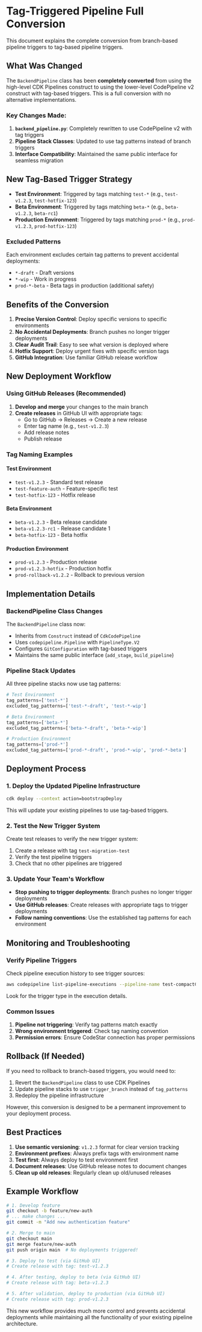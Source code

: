 # Tag-Triggered Pipeline Full Conversion

This document explains the complete conversion from branch-based pipeline triggers to tag-based pipeline triggers.

## What Was Changed

The `BackendPipeline` class has been **completely converted** from using the high-level CDK Pipelines construct to using the lower-level CodePipeline v2 construct with tag-based triggers. This is a full conversion with no alternative implementations.

### Key Changes Made:

1. **`backend_pipeline.py`**: Completely rewritten to use CodePipeline v2 with tag triggers
2. **Pipeline Stack Classes**: Updated to use tag patterns instead of branch triggers
3. **Interface Compatibility**: Maintained the same public interface for seamless migration

## New Tag-Based Trigger Strategy

- **Test Environment**: Triggered by tags matching `test-*` (e.g., `test-v1.2.3`, `test-hotfix-123`)
- **Beta Environment**: Triggered by tags matching `beta-*` (e.g., `beta-v1.2.3`, `beta-rc1`)
- **Production Environment**: Triggered by tags matching `prod-*` (e.g., `prod-v1.2.3`, `prod-hotfix-123`)

### Excluded Patterns

Each environment excludes certain tag patterns to prevent accidental deployments:
- `*-draft` - Draft versions
- `*-wip` - Work in progress
- `prod-*-beta` - Beta tags in production (additional safety)

## Benefits of the Conversion

1. **Precise Version Control**: Deploy specific versions to specific environments
2. **No Accidental Deployments**: Branch pushes no longer trigger deployments
3. **Clear Audit Trail**: Easy to see what version is deployed where
4. **Hotfix Support**: Deploy urgent fixes with specific version tags
5. **GitHub Integration**: Use familiar GitHub release workflow

## New Deployment Workflow

### Using GitHub Releases (Recommended)

1. **Develop and merge** your changes to the main branch
2. **Create releases** in GitHub UI with appropriate tags:
   - Go to GitHub → Releases → Create a new release
   - Enter tag name (e.g., `test-v1.2.3`)
   - Add release notes
   - Publish release

### Tag Naming Examples

#### Test Environment
- `test-v1.2.3` - Standard test release
- `test-feature-auth` - Feature-specific test
- `test-hotfix-123` - Hotfix release

#### Beta Environment
- `beta-v1.2.3` - Beta release candidate
- `beta-v1.2.3-rc1` - Release candidate 1
- `beta-hotfix-123` - Beta hotfix

#### Production Environment
- `prod-v1.2.3` - Production release
- `prod-v1.2.3-hotfix` - Production hotfix
- `prod-rollback-v1.2.2` - Rollback to previous version

## Implementation Details

### BackendPipeline Class Changes

The `BackendPipeline` class now:
- Inherits from `Construct` instead of `CdkCodePipeline`
- Uses `codepipeline.Pipeline` with `PipelineType.V2`
- Configures `GitConfiguration` with tag-based triggers
- Maintains the same public interface (`add_stage`, `build_pipeline`)

### Pipeline Stack Updates

All three pipeline stacks now use tag patterns:

```python
# Test Environment
tag_patterns=['test-*']
excluded_tag_patterns=['test-*-draft', 'test-*-wip']

# Beta Environment  
tag_patterns=['beta-*']
excluded_tag_patterns=['beta-*-draft', 'beta-*-wip']

# Production Environment
tag_patterns=['prod-*']
excluded_tag_patterns=['prod-*-draft', 'prod-*-wip', 'prod-*-beta']
```

## Deployment Process

### 1. Deploy the Updated Pipeline Infrastructure

```bash
cdk deploy --context action=bootstrapDeploy
```

This will update your existing pipelines to use tag-based triggers.

### 2. Test the New Trigger System

Create test releases to verify the new trigger system:

1. Create a release with tag `test-migration-test`
2. Verify the test pipeline triggers
3. Check that no other pipelines are triggered

### 3. Update Your Team's Workflow

- **Stop pushing to trigger deployments**: Branch pushes no longer trigger deployments
- **Use GitHub releases**: Create releases with appropriate tags to trigger deployments
- **Follow naming conventions**: Use the established tag patterns for each environment

## Monitoring and Troubleshooting

### Verify Pipeline Triggers

Check pipeline execution history to see trigger sources:

```bash
aws codepipeline list-pipeline-executions --pipeline-name test-compactConnect-backendPipeline
```

Look for the trigger type in the execution details.

### Common Issues

1. **Pipeline not triggering**: Verify tag patterns match exactly
2. **Wrong environment triggered**: Check tag naming convention
3. **Permission errors**: Ensure CodeStar connection has proper permissions

## Rollback (If Needed)

If you need to rollback to branch-based triggers, you would need to:

1. Revert the `BackendPipeline` class to use CDK Pipelines
2. Update pipeline stacks to use `trigger_branch` instead of `tag_patterns`
3. Redeploy the pipeline infrastructure

However, this conversion is designed to be a permanent improvement to your deployment process.

## Best Practices

1. **Use semantic versioning**: `v1.2.3` format for clear version tracking
2. **Environment prefixes**: Always prefix tags with environment name
3. **Test first**: Always deploy to test environment first
4. **Document releases**: Use GitHub release notes to document changes
5. **Clean up old releases**: Regularly clean up old/unused releases

## Example Workflow

```bash
# 1. Develop feature
git checkout -b feature/new-auth
# ... make changes ...
git commit -m "Add new authentication feature"

# 2. Merge to main
git checkout main
git merge feature/new-auth
git push origin main  # No deployments triggered!

# 3. Deploy to test (via GitHub UI)
# Create release with tag: test-v1.2.3

# 4. After testing, deploy to beta (via GitHub UI)  
# Create release with tag: beta-v1.2.3

# 5. After validation, deploy to production (via GitHub UI)
# Create release with tag: prod-v1.2.3
```

This new workflow provides much more control and prevents accidental deployments while maintaining all the functionality of your existing pipeline architecture.